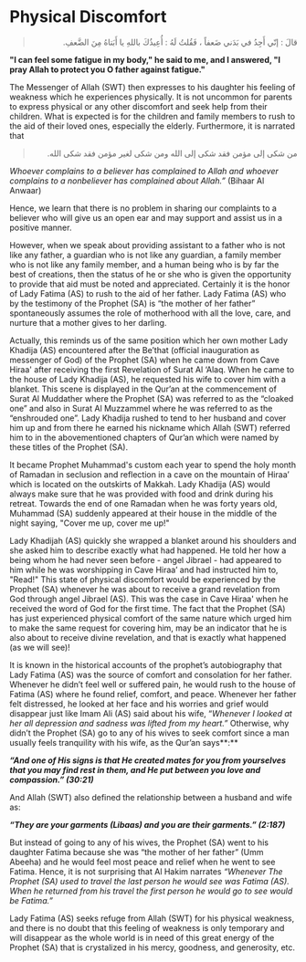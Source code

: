Physical Discomfort
===================

<blockquote dir="rtl">
  <p>
قالَ : إنّي أَجِدُ في بَدَني ضَعفاً ، فَقُلتُ لَهُ : أُعِيذُكَ باللهِ
يا أَبَتاهُ مِنَ الضَّعفِ.
  </p>
</blockquote>

**"I can feel some fatigue in my body," he said to me, and I answered,
"I pray Allah to protect you O father against fatigue."**

The Messenger of Allah (SWT) then expresses to his daughter his feeling
of weakness which he experiences physically. It is not uncommon for
parents to express physical or any other discomfort and seek help from
their children. What is expected is for the children and family members
to rush to the aid of their loved ones, especially the elderly.
Furthermore, it is narrated that

<blockquote dir="rtl">
  <p>
من شكى إلى مؤمن فقد شكى إلى الله ومن شكى لغير مؤمن فقد شكى الله.
  </p>
</blockquote>

*Whoever complains to a believer has complained to Allah and whoever
complains to a nonbeliever has complained about Allah.”* (Bihaar Al
Anwaar)

Hence, we learn that there is no problem in sharing our complaints to a
believer who will give us an open ear and may support and assist us in a
positive manner.

However, when we speak about providing assistant to a father who is not
like any father, a guardian who is not like any guardian, a family
member who is not like any family member, and a human being who is by
far the best of creations, then the status of he or she who is given the
opportunity to provide that aid must be noted and appreciated. Certainly
it is the honor of Lady Fatima (AS) to rush to the aid of her father.
Lady Fatima (AS) who by the testimony of the Prophet (SA) is “the mother
of her father” spontaneously assumes the role of motherhood with all the
love, care, and nurture that a mother gives to her darling.

Actually, this reminds us of the same position which her own mother Lady
Khadija (AS) encountered after the Be’that (official inauguration as
messenger of God) of the Prophet (SA) when he came down from Cave Hiraa'
after receiving the first Revelation of Surat Al ‘Alaq. When he came to
the house of Lady Khadija (AS), he requested his wife to cover him with
a blanket. This scene is displayed in the Qur’an at the commencement of
Surat Al Muddather where the Prophet (SA) was referred to as the
“cloaked one” and also in Surat Al Muzzammel where he was referred to as
the “enshrouded one”. Lady Khadija rushed to tend to her husband and
cover him up and from there he earned his nickname which Allah (SWT)
referred him to in the abovementioned chapters of Qur’an which were
named by these titles of the Prophet (SA).

It became Prophet Muhammad's custom each year to spend the holy month of
Ramadan in seclusion and reflection in a cave on the mountain of Hiraa’
which is located on the outskirts of Makkah. Lady Khadija (AS) would
always make sure that he was provided with food and drink during his
retreat. Towards the end of one Ramadan when he was forty years old,
Muhammad (SA) suddenly appeared at their house in the middle of the
night saying, "Cover me up, cover me up!"

Lady Khadijah (AS) quickly she wrapped a blanket around his shoulders
and she asked him to describe exactly what had happened. He told her how
a being whom he had never seen before - angel Jibrael - had appeared to
him while he was worshipping in Cave Hiraa’ and had instructed him to,
"Read!" This state of physical discomfort would be experienced by the
Prophet (SA) whenever he was about to receive a grand revelation from
God through angel Jibrael (AS). This was the case in Cave Hiraa' when he
received the word of God for the first time. The fact that the Prophet
(SA) has just experienced physical comfort of the same nature which
urged him to make the same request for covering him, may be an indicator
that he is also about to receive divine revelation, and that is exactly
what happened (as we will see)!

It is known in the historical accounts of the prophet’s autobiography
that Lady Fatima (AS) was the source of comfort and consolation for her
father. Whenever he didn’t feel well or suffered pain, he would rush to
the house of Fatima (AS) where he found relief, comfort, and peace.
Whenever her father felt distressed, he looked at her face and his
worries and grief would disappear just like Imam Ali (AS) said about his
wife, “*Whenever I looked at her all depression and sadness was lifted
from my heart.”* Otherwise, why didn’t the Prophet (SA) go to any of his
wives to seek comfort since a man usually feels tranquility with his
wife, as the Qur’an says**:**

***“And one of His signs is that He created mates for you from
yourselves that you may find rest in them, and He put between you love
and compassion.” (30:21)***

And Allah (SWT) also defined the relationship between a husband and wife
as:

***“They are your garments (Libaas) and you are their garments.”
(2:187)***

But instead of going to any of his wives, the Prophet (SA) went to his
daughter Fatima because she was “the mother of her father” (Umm Abeeha)
and he would feel most peace and relief when he went to see Fatima.
Hence, it is not surprising that Al Hakim narrates *“Whenever The
Prophet (SA) used to travel the last person he would see was Fatima
(AS). When he returned from his travel the first person he would go to
see would be Fatima.”*

Lady Fatima (AS) seeks refuge from Allah (SWT) for his physical
weakness, and there is no doubt that this feeling of weakness is only
temporary and will disappear as the whole world is in need of this great
energy of the Prophet (SA) that is crystalized in his mercy, goodness,
and generosity, etc.


